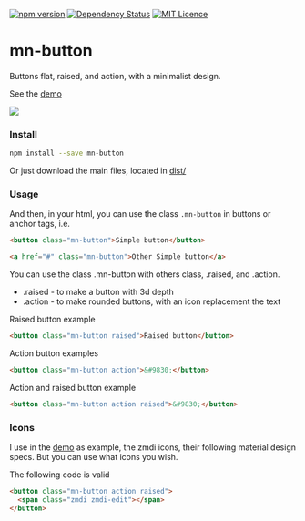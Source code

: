 [![npm version](https://badge.fury.io/js/mn-button.svg)](https://badge.fury.io/js/mn-button)
[![Dependency Status](https://gemnasium.com/badges/github.com/minimalist-components/mn-button.svg)](https://gemnasium.com/github.com/minimalist-components/mn-button)
[![MIT Licence](https://badges.frapsoft.com/os/mit/mit.svg?v=103)](https://opensource.org/licenses/mit-license.php)   


# mn-button

Buttons flat, raised, and action, with a minimalist design.

See the [demo](https://minimalist-components.github.io/mn-button/)

<a href="https://minimalist-components.github.io/mn-button/">
<img src="https://raw.githubusercontent.com/minimalist-components/mn-button/master/preview.gif">
</a>


### Install

```sh
npm install --save mn-button
```

Or just download the main files, located in [dist/](https://github.com/minimalist-components/mn-button/tree/master/dist)


### Usage

And then, in your html, you can use the class ```.mn-button``` in buttons or anchor tags, i.e.

```html
<button class="mn-button">Simple button</button>

<a href="#" class="mn-button">Other Simple button</a>
```

You can use the class .mn-button with others class, .raised, and .action.

- .raised - to make a button with 3d depth
- .action - to make rounded buttons, with an icon replacement the text

Raised button example

```html
<button class="mn-button raised">Raised button</button>
```

Action button examples

```html
<button class="mn-button action">&#9830;</button>
```

Action and raised button example

```html
<button class="mn-button action raised">&#9830;</button>
```

### Icons
I use in the [demo](https://codepen.io/darlanmendonca/pen/vKqLOx) as example, the zmdi icons, their following material design specs. But you can use what icons you wish.

The following code is valid

```html
<button class="mn-button action raised">
  <span class="zmdi zmdi-edit"></span>
</button>
```





